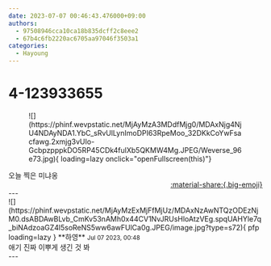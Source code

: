 ```yaml
---
date: 2023-07-07 00:46:43.476000+09:00
authors:
  - 97508946cca10ca18b835dcff2c8eee2
  - 67b4c6fb2220ac6705aa97046f3503a1
categories:
  - Hayoung
---
```


# 4-123933655

<div class="post-container" markdown="1">
<div class="content-container md-sidebar__scrollwrap" markdown="1">


<figure markdown="1">
![](https://phinf.wevpstatic.net/MjAyMzA3MDdfMjg0/MDAxNjg4NjU4NDAyNDA1.YbC_sRvUlLynImoDPI63RpeMoo_32DKkCoYwFsacfawg.2xmjg3vUIo-GcbpzpppkDO5RP45CDk4fulXb5QKMW4Mg.JPEG/Weverse_96e73.jpg){ loading=lazy onclick="openFullscreen(this)"}
</figure>
오늘 찍은 미냐옹

</div>
</div>

<div style="text-align: right;" markdown="1">
<a href="https://weverse.io/fromis9/fanpost/4-123933655" style="text-align: right;">:material-share:{.big-emoji}</a>
</div>
---

<div class="comments-container md-sidebar__scrollwrap" markdown="1">
<div class="comment" markdown="1">
<div class='id-container' markdown="1">
![](https://phinf.wevpstatic.net/MjAyMzExMjFfMjUz/MDAxNzAwNTQzODEzNjM0.dsABDAwBLvb_CmKv53nAMh0x44CV1NvJRUsHloAtzVEg.spqUAHYle7q_biNAdzoaGZ4l5soReNS5ww6awFUlCa0g.JPEG/image.jpg?type=s72){ pfp loading=lazy }
**<span class="artist">하영</span>** <small>Jul 07 2023, 00:48</small><br>
</div>
<div class='comment-body' markdown="1">
애기 진짜 이뿌게 생긴 것 봐
</div>
</div>
</div>
---
